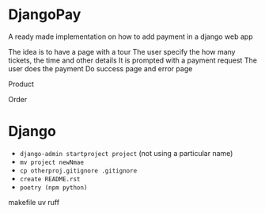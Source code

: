 # DjangoPay
A ready made implementation on how to add payment in a django web app

The idea is to have a page with a tour
The user specify the how many tickets, the time and other details
It is prompted with a payment request
The user does the payment
Do success page and error page

Product

Order



# Django 
- `django-admin startproject project` (not using a particular name)
- `mv project newNmae`
- `cp otherproj.gitignore .gitignore `
- `create README.rst`
- `poetry (npm python)`

makefile
uv
ruff